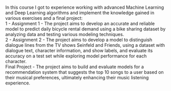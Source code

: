 In this course I got to experience working with advanced Machine Learning and Deep Learning algorithms and implement the knowledge gained in various exercises and a final project:</br>
1 - Assignment 1 - The project aims to develop an accurate and reliable model to predict daily bicycle rental demand using a bike sharing dataset by analyzing data and testing various modeling techniques.</br>
2 - Assignment 2 - The project aims to develop a model to distinguish dialogue lines from the TV shows Seinfeld and Friends, using a dataset with dialogue text, character information, and show labels, and evaluate its accuracy on a test set while exploring model performance for each character.</br>
Final Project - The project aims to build and evaluate models for a recommendation system that suggests the top 10 songs to a user based on their musical preferences, ultimately enhancing their music listening experience.</br>
